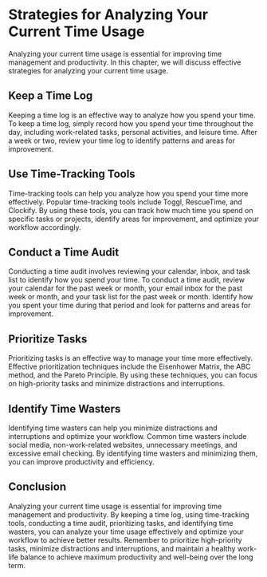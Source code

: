 Strategies for Analyzing Your Current Time Usage
==============================================================================================

Analyzing your current time usage is essential for improving time management and productivity. In this chapter, we will discuss effective strategies for analyzing your current time usage.

Keep a Time Log
---------------

Keeping a time log is an effective way to analyze how you spend your time. To keep a time log, simply record how you spend your time throughout the day, including work-related tasks, personal activities, and leisure time. After a week or two, review your time log to identify patterns and areas for improvement.

Use Time-Tracking Tools
-----------------------

Time-tracking tools can help you analyze how you spend your time more effectively. Popular time-tracking tools include Toggl, RescueTime, and Clockify. By using these tools, you can track how much time you spend on specific tasks or projects, identify areas for improvement, and optimize your workflow accordingly.

Conduct a Time Audit
--------------------

Conducting a time audit involves reviewing your calendar, inbox, and task list to identify how you spend your time. To conduct a time audit, review your calendar for the past week or month, your email inbox for the past week or month, and your task list for the past week or month. Identify how you spent your time during that period and look for patterns and areas for improvement.

Prioritize Tasks
----------------

Prioritizing tasks is an effective way to manage your time more effectively. Effective prioritization techniques include the Eisenhower Matrix, the ABC method, and the Pareto Principle. By using these techniques, you can focus on high-priority tasks and minimize distractions and interruptions.

Identify Time Wasters
---------------------

Identifying time wasters can help you minimize distractions and interruptions and optimize your workflow. Common time wasters include social media, non-work-related websites, unnecessary meetings, and excessive email checking. By identifying time wasters and minimizing them, you can improve productivity and efficiency.

Conclusion
----------

Analyzing your current time usage is essential for improving time management and productivity. By keeping a time log, using time-tracking tools, conducting a time audit, prioritizing tasks, and identifying time wasters, you can analyze your time usage effectively and optimize your workflow to achieve better results. Remember to prioritize high-priority tasks, minimize distractions and interruptions, and maintain a healthy work-life balance to achieve maximum productivity and well-being over the long term.

